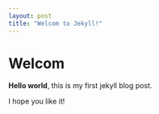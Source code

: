 ```yaml
---
layout: post
title: "Welcom to Jekyll!"
---
```


# Welcom

**Hello world**, this is my first jekyll blog post.

I hope you like it!
